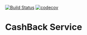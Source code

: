 [![Build Status](https://travis-ci.org/Lapeno23/CashBack.svg?branch=master)](https://travis-ci.org/Lapeno23/CashBack)
[![codecov](https://codecov.io/gh/Lapeno23/CashBack/branch/master/graph/badge.svg)](https://codecov.io/gh/Lapeno23/CashBack)

# CashBack Service